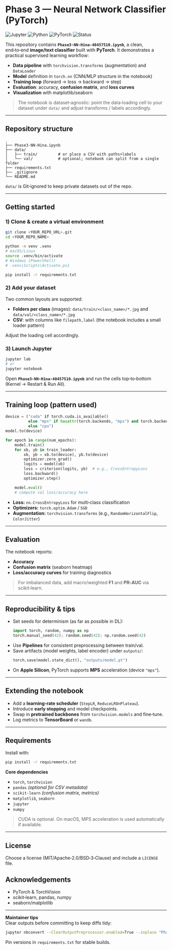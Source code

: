 # Phase 3 — Neural Network Classifier (PyTorch)

![Jupyter](https://img.shields.io/badge/Notebook-Jupyter-blue)
![Python](https://img.shields.io/badge/Python-3.9%2B-green)
![PyTorch](https://img.shields.io/badge/PyTorch-2.x-red)
![Status](https://img.shields.io/badge/Status-Active-brightgreen)

This repository contains **`Phase3-NN-Hina-40457510.ipynb`**, a clean, end‑to‑end **image/text classifier** built with **PyTorch**. It demonstrates a practical supervised learning workflow:

- **Data pipeline** with `torchvision.transforms` (augmentation) and `DataLoader`
- **Model** definition in `torch.nn` (CNN/MLP structure in the notebook)
- **Training loop** (forward → loss → backward → step)
- **Evaluation**: accuracy, **confusion matrix**, and **loss curves**
- **Visualization** with matplotlib/seaborn

> The notebook is dataset‑agnostic: point the data‑loading cell to your dataset under `data/` and adjust transforms / labels accordingly.

---

## Repository structure

```
.
├── Phase3-NN-Hina.ipynb
├── data/
│   ├── train/         # or place a CSV with paths+labels
│   └── val/           # optional; notebook can split from a single folder
├── requirements.txt
├── .gitignore
└── README.md
```

`data/` is Git‑ignored to keep private datasets out of the repo.

---

## Getting started

### 1) Clone & create a virtual environment
```bash
git clone <YOUR_REPO_URL>.git
cd <YOUR_REPO_NAME>

python -m venv .venv
# macOS/Linux
source .venv/bin/activate
# Windows (PowerShell)
# .venv\Scripts\Activate.ps1

pip install -r requirements.txt
```

### 2) Add your dataset
Two common layouts are supported:
- **Folders per class** (images): `data/train/<class_name>/*.jpg` and `data/val/<class_name>/*.jpg`
- **CSV**: with columns like `filepath,label` (the notebook includes a small loader pattern)

Adjust the loading cell accordingly.

### 3) Launch Jupyter
```bash
jupyter lab
# or
jupyter notebook
```
Open **`Phase3-NN-Hina-40457510.ipynb`** and run the cells top‑to‑bottom (Kernel → Restart & Run All).

---

## Training loop (pattern used)

```python
device = ("cuda" if torch.cuda.is_available()
          else "mps" if hasattr(torch.backends, "mps") and torch.backends.mps.is_available()
          else "cpu")
model.to(device)

for epoch in range(num_epochs):
    model.train()
    for xb, yb in train_loader:
        xb, yb = xb.to(device), yb.to(device)
        optimizer.zero_grad()
        logits = model(xb)
        loss = criterion(logits, yb)  # e.g., CrossEntropyLoss
        loss.backward()
        optimizer.step()

    model.eval()
    # compute val loss/accuracy here
```

- **Loss:** `nn.CrossEntropyLoss` for multi‑class classification
- **Optimizers:** `torch.optim.Adam` / `SGD`
- **Augmentation:** `torchvision.transforms` (e.g., `RandomHorizontalFlip`, `ColorJitter`)

---

## Evaluation
The notebook reports:
- **Accuracy**
- **Confusion matrix** (seaborn heatmap)
- **Loss/accuracy curves** for training diagnostics

> For imbalanced data, add macro/weighted **F1** and **PR‑AUC** via scikit‑learn.

---

## Reproducibility & tips
- Set seeds for determinism (as far as possible in DL):
  ```python
  import torch, random, numpy as np
  torch.manual_seed(42); random.seed(42); np.random.seed(42)
  ```
- Use **Pipelines** for consistent preprocessing between train/val.
- Save artifacts (model weights, label encoder) under `outputs/`:
  ```python
  torch.save(model.state_dict(), "outputs/model.pt")
  ```
- On **Apple Silicon**, PyTorch supports **MPS** acceleration (device `"mps"`).

---

## Extending the notebook
- Add a **learning‑rate scheduler** (`StepLR`, `ReduceLROnPlateau`).
- Introduce **early stopping** and model checkpoints.
- Swap in **pretrained backbones** from `torchvision.models` and fine‑tune.
- Log metrics to **TensorBoard** or `wandb`.

---

## Requirements

Install with:
```bash
pip install -r requirements.txt
```

**Core dependencies**
- `torch`, `torchvision`
- `pandas` *(optional for CSV metadata)*
- `scikit-learn` *(confusion matrix, metrics)*
- `matplotlib`, `seaborn`
- `jupyter`
- `numpy`

> CUDA is optional. On macOS, MPS acceleration is used automatically if available.

---

## License
Choose a license (MIT/Apache‑2.0/BSD‑3‑Clause) and include a `LICENSE` file.

## Acknowledgements
- PyTorch & TorchVision
- scikit‑learn, pandas, numpy
- seaborn/matplotlib

---

**Maintainer tips**  
Clear outputs before committing to keep diffs tidy:
```bash
jupyter nbconvert --ClearOutputPreprocessor.enabled=True --inplace "Phase3-NN-Hina-40457510.ipynb"
```
Pin versions in `requirements.txt` for stable builds.

